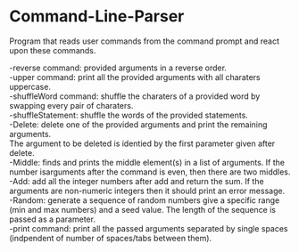 # Command-Line-Parser

Program that reads user commands from the command prompt and react upon these commands.<br>

-reverse command: provided arguments in a reverse order.<br>
-upper command: print all the provided arguments with all charaters uppercase.<br>
-shuffleWord command: shuffle the charaters of a provided word by swapping every pair of charaters.<br>
-shuffleStatement: shuffle the words of the provided statements.<br>
-Delete: delete one of the provided arguments and print the remaining arguments.<br>
  The argument to be deleted is identied by the first parameter given after delete.<br>
-Middle: finds and prints the middle element(s) in a list of arguments. If the number isarguments after the command is even, then there are two middles.<br>
-Add: add all the integer numbers after add and return the sum. If the arguments are non-numeric integers then it should print an error message.<br>
-Random: generate a sequence of random numbers give a specific range (min and max numbers) and a seed value. The length of the sequence is passed as a parameter.<br>
-print command: print all the passed arguments separated by single spaces (indpendent of number of spaces/tabs between them).<br>
